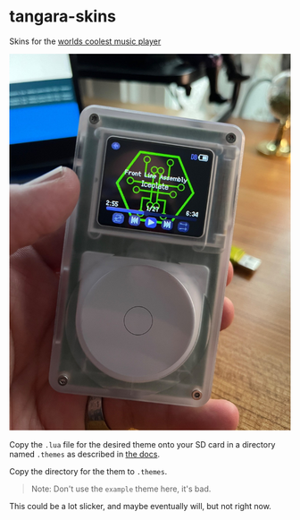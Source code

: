 # tangara-skins
Skins for the [worlds coolest music player](https://cooltech.zone/tangara/)

![Photo of Tangara with the Hackers.town skin](images/ht.jpeg)


Copy the `.lua` file for the desired theme onto your SD card in a directory named `.themes` as described in [the docs](https://cooltech.zone/tangara/docs/themes/).

Copy the directory for the them to `.themes`.

> Note: Don't use the `example` theme here, it's bad.

This could be a lot slicker, and maybe eventually will, but not right now.
